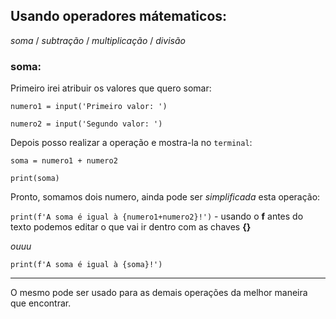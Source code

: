 ## Usando operadores mátematicos:
*soma* / *subtração* / *multiplicação* / *divisão*

### soma:

Primeiro irei atribuir os valores que quero somar:

`numero1 = input('Primeiro valor: ')`

`numero2 = input('Segundo valor: ')`

Depois posso realizar a operação e mostra-la no `terminal`:

`soma = numero1 + numero2`

`print(soma)`

Pronto, somamos dois numero, ainda pode ser *simplificada* esta operação:

`print(f'A soma é igual à {numero1+numero2}!')` - usando o **f** antes do texto podemos editar o que vai ir dentro com as chaves **{}**

*ouuu*

`print(f'A soma é igual à {soma}!')`

---

O mesmo pode ser usado para as demais operações da melhor maneira que encontrar.
